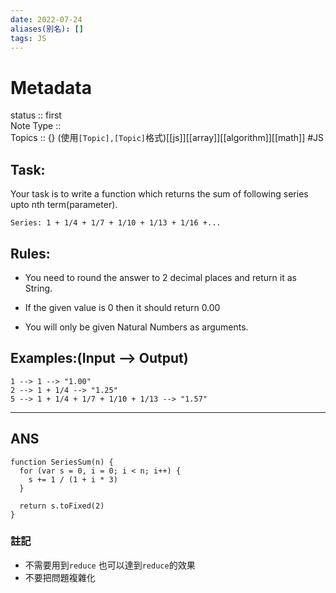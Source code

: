 ```yaml
---
date: 2022-07-24
aliases(別名): []
tags: JS
---
```

# Metadata
status :: first<br>
Note Type :: <br>
Topics :: {}
(使用`[Topic],[Topic]`格式)[[js]][[array]][[algorithm]][[math]]
#JS
## Task:

Your task is to write a function which returns the sum of following series upto nth term(parameter).

```
Series: 1 + 1/4 + 1/7 + 1/10 + 1/13 + 1/16 +...
```

## Rules:

-   You need to round the answer to 2 decimal places and return it as String.
    
-   If the given value is 0 then it should return 0.00
    
-   You will only be given Natural Numbers as arguments.
    

## Examples:(Input --> Output)

```
1 --> 1 --> "1.00"
2 --> 1 + 1/4 --> "1.25"
5 --> 1 + 1/4 + 1/7 + 1/10 + 1/13 --> "1.57"
```

---
## ANS

```
function SeriesSum(n) {
  for (var s = 0, i = 0; i < n; i++) {
    s += 1 / (1 + i * 3)
  }
  
  return s.toFixed(2)
}
```

### 註記
-  不需要用到`reduce`  也可以達到`reduce`的效果
- 不要把問題複雜化